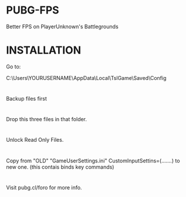 # PUBG-FPS
Better FPS on PlayerUnknown's Battlegrounds

# INSTALLATION
Go to:

C:\Users\YOURUSERNAME\AppData\Local\TslGame\Saved\Config
#
Backup files first 
#
Drop this three files in that folder.
#
Unlock Read Only Files.
#
Copy from "OLD" "GameUserSettings.ini" CustomInputSettins=(.......) to new one. (this contais binds key commands)
#

Visit pubg.cl/foro for more info.
